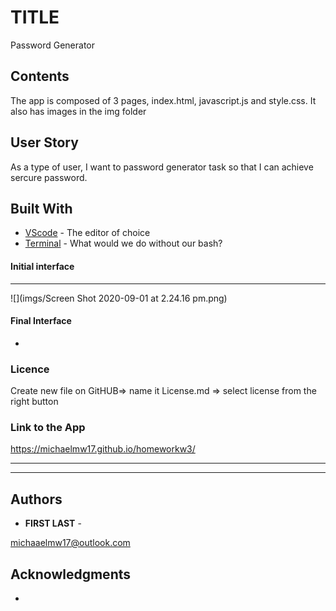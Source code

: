 # TITLE
Password Generator

## Contents
<p>
The app is composed of 3 pages, index.html, javascript.js and style.css. It also has images in the img folder
</p>

## User Story
<p>
As a type of user, I want to password generator task so that I can achieve sercure password.
</p>

## Built With

* [VScode](https://code.visualstudio.com/) - The editor of choice
* [Terminal](https:///) - What would we do without our bash?

#### Initial interface
<hr>

![](imgs/Screen Shot 2020-09-01 at 2.24.16 pm.png)

#### Final Interface

-


### Licence

Create new file on GitHUB=> name it License.md => select license from the right button

### Link to the App
<a href=".">https://michaelmw17.github.io/homeworkw3/</a><hr>
<hr>

## Authors

* **FIRST LAST** - 

michaaelmw17@outlook.com

## Acknowledgments

* 
